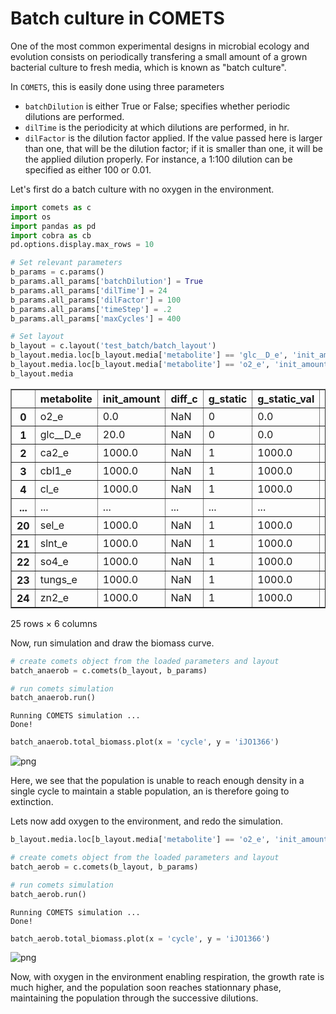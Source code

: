 
# Batch culture in COMETS

One of the most common experimental designs in microbial ecology and evolution consists on periodically transfering a small amount of a grown bacterial culture to fresh media, which is known as "batch culture".

In `COMETS`, this is easily done using three parameters
 * `batchDilution` is either True or False; specifies whether periodic dilutions are performed. 
 * `dilTime` is the periodicity at which dilutions are performed, in hr. 
 * `dilFactor` is the dilution factor applied. If the value passed here is larger than one, that will be the dilution factor; if it is smaller than one, it will be the applied dilution properly. For instance, a 1:100 dilution can be specified as either 100 or 0.01. 

Let's first do a batch culture with no oxygen in the environment. 


```python
import comets as c
import os
import pandas as pd
import cobra as cb
pd.options.display.max_rows = 10

# Set relevant parameters
b_params = c.params()
b_params.all_params['batchDilution'] = True
b_params.all_params['dilTime'] = 24
b_params.all_params['dilFactor'] = 100
b_params.all_params['timeStep'] = .2
b_params.all_params['maxCycles'] = 400

# Set layout
b_layout = c.layout('test_batch/batch_layout')
b_layout.media.loc[b_layout.media['metabolite'] == 'glc__D_e', 'init_amount'] = 20
b_layout.media.loc[b_layout.media['metabolite'] == 'o2_e', 'init_amount'] = 0
b_layout.media
```




<div>
<style scoped>
    .dataframe tbody tr th:only-of-type {
        vertical-align: middle;
    }

    .dataframe tbody tr th {
        vertical-align: top;
    }

    .dataframe thead th {
        text-align: right;
    }
</style>
<table border="1" class="dataframe">
  <thead>
    <tr style="text-align: right;">
      <th></th>
      <th>metabolite</th>
      <th>init_amount</th>
      <th>diff_c</th>
      <th>g_static</th>
      <th>g_static_val</th>
      <th>g_refresh</th>
    </tr>
  </thead>
  <tbody>
    <tr>
      <th>0</th>
      <td>o2_e</td>
      <td>0.0</td>
      <td>NaN</td>
      <td>0</td>
      <td>0.0</td>
      <td>NaN</td>
    </tr>
    <tr>
      <th>1</th>
      <td>glc__D_e</td>
      <td>20.0</td>
      <td>NaN</td>
      <td>0</td>
      <td>0.0</td>
      <td>NaN</td>
    </tr>
    <tr>
      <th>2</th>
      <td>ca2_e</td>
      <td>1000.0</td>
      <td>NaN</td>
      <td>1</td>
      <td>1000.0</td>
      <td>NaN</td>
    </tr>
    <tr>
      <th>3</th>
      <td>cbl1_e</td>
      <td>1000.0</td>
      <td>NaN</td>
      <td>1</td>
      <td>1000.0</td>
      <td>NaN</td>
    </tr>
    <tr>
      <th>4</th>
      <td>cl_e</td>
      <td>1000.0</td>
      <td>NaN</td>
      <td>1</td>
      <td>1000.0</td>
      <td>NaN</td>
    </tr>
    <tr>
      <th>...</th>
      <td>...</td>
      <td>...</td>
      <td>...</td>
      <td>...</td>
      <td>...</td>
      <td>...</td>
    </tr>
    <tr>
      <th>20</th>
      <td>sel_e</td>
      <td>1000.0</td>
      <td>NaN</td>
      <td>1</td>
      <td>1000.0</td>
      <td>NaN</td>
    </tr>
    <tr>
      <th>21</th>
      <td>slnt_e</td>
      <td>1000.0</td>
      <td>NaN</td>
      <td>1</td>
      <td>1000.0</td>
      <td>NaN</td>
    </tr>
    <tr>
      <th>22</th>
      <td>so4_e</td>
      <td>1000.0</td>
      <td>NaN</td>
      <td>1</td>
      <td>1000.0</td>
      <td>NaN</td>
    </tr>
    <tr>
      <th>23</th>
      <td>tungs_e</td>
      <td>1000.0</td>
      <td>NaN</td>
      <td>1</td>
      <td>1000.0</td>
      <td>NaN</td>
    </tr>
    <tr>
      <th>24</th>
      <td>zn2_e</td>
      <td>1000.0</td>
      <td>NaN</td>
      <td>1</td>
      <td>1000.0</td>
      <td>NaN</td>
    </tr>
  </tbody>
</table>
<p>25 rows × 6 columns</p>
</div>


Now, run simulation and draw the biomass curve. 


```python
# create comets object from the loaded parameters and layout 
batch_anaerob = c.comets(b_layout, b_params)

# run comets simulation
batch_anaerob.run()
```

    Running COMETS simulation ...
    Done!


```python
batch_anaerob.total_biomass.plot(x = 'cycle', y = 'iJO1366')
```

![png](/img/batch_4_1.png)

Here, we see that the population is unable to reach enough density in a single cycle to maintain a stable population, an is therefore going to extinction. 

Lets now add oxygen to the environment, and redo the simulation. 


```python
b_layout.media.loc[b_layout.media['metabolite'] == 'o2_e', 'init_amount'] = 1000
```


```python
# create comets object from the loaded parameters and layout 
batch_aerob = c.comets(b_layout, b_params)

# run comets simulation
batch_aerob.run()
```

    Running COMETS simulation ...
    Done!


```python
batch_aerob.total_biomass.plot(x = 'cycle', y = 'iJO1366')
```

![png](/img/batch_8_1.png)


Now, with oxygen in the environment enabling respiration, the growth rate is much higher, and the population soon reaches stationnary phase, maintaining the population through the successive dilutions. 
